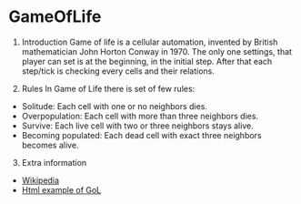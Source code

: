 # GameOfLife

1. Introduction
Game of life is a cellular automation, invented by British mathematician John Horton Conway in 1970.
The only one settings, that player can set is at the beginning, in the initial step. After that each step/tick is checking every cells and their relations.

2. Rules
In Game of Life there is set of few rules:
- Solitude: Each cell with one or no neighbors dies.
- Overpopulation: Each cell with more than three neighbors dies.
- Survive: Each live cell with two or three neighbors stays alive.
- Becoming populated: Each dead cell with exact three neighbors becomes alive.

3. Extra information
- [Wikipedia](https://en.wikipedia.org/wiki/Conway%27s_Game_of_Life)
- [Html example of GoL](https://playgameoflife.com/)
